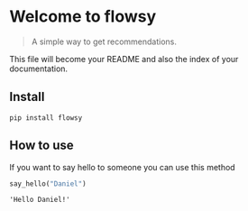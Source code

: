 # Welcome to flowsy
> A simple way to get recommendations.


This file will become your README and also the index of your documentation.

## Install

`pip install flowsy`

## How to use

If you want to say hello to someone you can use this method

```python
say_hello("Daniel")
```




    'Hello Daniel!'


